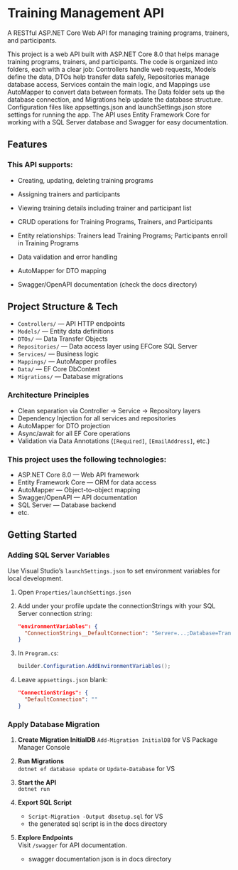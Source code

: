 # Training Management API

A RESTful ASP.NET Core Web API for managing training programs, trainers, and participants.

This project is a web API built with ASP.NET Core 8.0 that helps manage training programs, trainers, and participants. 
The code is organized into folders, each with a clear job: Controllers handle web requests, Models define the data, DTOs help transfer data safely, Repositories manage database access, Services contain the main logic, and Mappings use AutoMapper to convert data between formats. 
The Data folder sets up the database connection, and Migrations help update the database structure. 
Configuration files like appsettings.json and launchSettings.json store settings for running the app. The API uses Entity Framework Core for working with a SQL Server database and Swagger for easy documentation.

## Features

### This API supports:

- Creating, updating, deleting training programs
- Assigning trainers and participants
- Viewing training details including trainer and participant list

- CRUD operations for Training Programs, Trainers, and Participants
- Entity relationships: Trainers lead Training Programs; Participants enroll in Training Programs
- Data validation and error handling
- AutoMapper for DTO mapping
- Swagger/OpenAPI documentation (check the docs directory)

## Project Structure & Tech

- `Controllers/` — API HTTP endpoints
- `Models/` — Entity data definitions
- `DTOs/` — Data Transfer Objects
- `Repositories/` — Data access layer using EFCore SQL Server
- `Services/` — Business logic
- `Mappings/` — AutoMapper profiles
- `Data/` — EF Core DbContext
- `Migrations/` — Database migrations

### Architecture Principles

- Clean separation via Controller → Service → Repository layers
- Dependency Injection for all services and repositories
- AutoMapper for DTO projection
- Async/await for all EF Core operations
- Validation via Data Annotations (`[Required]`, `[EmailAddress]`, etc.)


### This project uses the following technologies:

- ASP.NET Core 8.0 — Web API framework
- Entity Framework Core — ORM for data access
- AutoMapper — Object-to-object mapping
- Swagger/OpenAPI — API documentation
- SQL Server — Database backend
- etc.

## Getting Started

### Adding SQL Server Variables
Use Visual Studio’s `launchSettings.json` to set environment variables for local development.

1. Open `Properties/launchSettings.json`

2. Add under your profile update the connectionStrings with your SQL Server connection string:
   ```json
   "environmentVariables": {
     "ConnectionStrings__DefaultConnection": "Server=...;Database=TraningManagementDB;User Id=...;Password=...;TrustServerCertificate=True;"
   }
   ```

3. In `Program.cs`:
   ```csharp
   builder.Configuration.AddEnvironmentVariables();
   ```

4. Leave `appsettings.json` blank:
   ```json
   "ConnectionStrings": {
     "DefaultConnection": ""
   }
   ```

### Apply Database Migration
1. **Create Migration InitialDB**
   `Add-Migration InitialDB` for VS Package Manager Console

2. **Run Migrations**  
    `dotnet ef database update` or `Update-Database` for VS

3. **Start the API**  
    `dotnet run`

4. **Export SQL Script**
   - `Script-Migration -Output dbsetup.sql` for VS
   - the generated sql script is in the docs directory

4. **Explore Endpoints**  
   Visit `/swagger` for API documentation.
   - swagger documentation json is in docs directory


